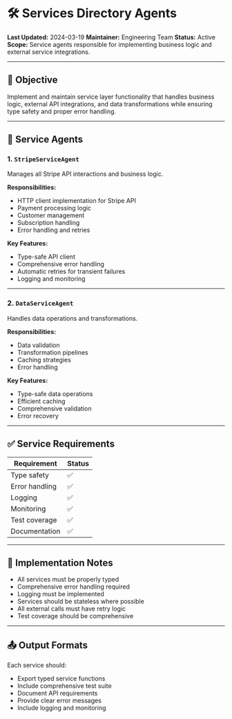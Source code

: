 # 🛠️ Services Directory Agents

**Last Updated:** 2024-03-19
**Maintainer:** Engineering Team
**Status:** Active
**Scope:** Service agents responsible for implementing business logic and external service integrations.

---

## 🎯 Objective

Implement and maintain service layer functionality that handles business logic, external API integrations, and data transformations while ensuring type safety and proper error handling.

---

## 🤖 Service Agents

### 1. `StripeServiceAgent`

Manages all Stripe API interactions and business logic.

**Responsibilities:**
- HTTP client implementation for Stripe API
- Payment processing logic
- Customer management
- Subscription handling
- Error handling and retries

**Key Features:**
- Type-safe API client
- Comprehensive error handling
- Automatic retries for transient failures
- Logging and monitoring

---

### 2. `DataServiceAgent`

Handles data operations and transformations.

**Responsibilities:**
- Data validation
- Transformation pipelines
- Caching strategies
- Error handling

**Key Features:**
- Type-safe data operations
- Efficient caching
- Comprehensive validation
- Error recovery

---

## ✅ Service Requirements

| Requirement | Status |
|------------|--------|
| Type safety | ✅ |
| Error handling | ✅ |
| Logging | ✅ |
| Monitoring | ✅ |
| Test coverage | ✅ |
| Documentation | ✅ |

---

## 🔧 Implementation Notes

- All services must be properly typed
- Comprehensive error handling required
- Logging must be implemented
- Services should be stateless where possible
- All external calls must have retry logic
- Test coverage should be comprehensive

---

## 📤 Output Formats

Each service should:
- Export typed service functions
- Include comprehensive test suite
- Document API requirements
- Provide clear error messages
- Include logging and monitoring 